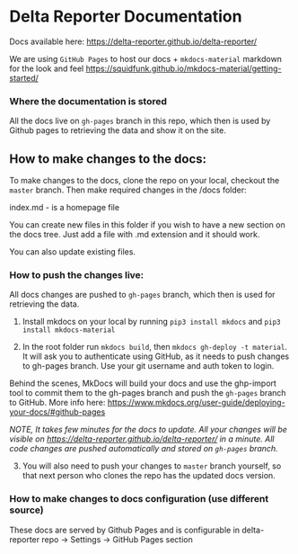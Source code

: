 # Delta Reporter Documentation

Docs available here: https://delta-reporter.github.io/delta-reporter/

We are using `GitHub Pages` to host our docs + `mkdocs-material` markdown for the look and feel https://squidfunk.github.io/mkdocs-material/getting-started/

### Where the documentation is stored

 All the docs live on `gh-pages` branch in this repo, which then is used by Github pages to retrieving the data and show it on the site.

## How to make changes to the docs:

To make changes to the docs, clone the repo on your local, checkout the `master` branch. Then make required changes in the /docs folder: 

index.md - is a homepage file

You can create new files in this folder if you wish to have a new section on the docs tree. Just add a file with .md extension and it should work. 

You can also update existing files.


### How to push the changes live:
  All docs changes are pushed to `gh-pages` branch, which then is used for retrieving the data.

 
 1) Install mkdocs on your local by running `pip3 install mkdocs` and `pip3 install mkdocs-material` 

 2) In the root folder run `mkdocs build`, then `mkdocs gh-deploy -t material`. It will ask you to authenticate using GitHub, as it needs to push changes to gh-pages branch. Use your git username and auth token to login.

Behind the scenes, MkDocs will build your docs and use the ghp-import tool to commit them to the gh-pages branch and push the `gh-pages` branch to GitHub.
More info here: https://www.mkdocs.org/user-guide/deploying-your-docs/#github-pages


*NOTE, It takes few minutes for the docs to update. 
All your changes will be visible on https://delta-reporter.github.io/delta-reporter/ in a minute. All code changes are pushed automatically and stored on `gh-pages` branch.*

3) You will also need to push your changes to `master` branch yourself, so that next person who clones the repo has the updated docs version.

### How to make changes to docs configuration (use different source)

These docs are served by Github Pages and is configurable in delta-reporter repo -> Settings -> GitHub Pages section 
